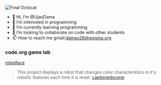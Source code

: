 ![Final Octocat](https://github.com/UjasDama/UjasDama/assets/146843552/78d1f0b6-d6de-4593-81de-3c6e078e5cbc)
- 👋 Hi, I’m @UjasDama
- 👀 I’m interested in programming
- 🌱 I’m currently learning programming
- 💞️ I’m looking to collaborate on code with other students
- 📫 How to reach me gmail:damau26@wpsma.org

<!---
UjasDama/UjasDama is a ✨ special ✨ repository because its `README.md` (this file) appears on your GitHub profile.
You can click the Preview link to take a look at your changes.
--->
### code.org game lab

[robotface](https://ujasdama.github.io/Robot-Face/)
> This project displays a robot that changes color characteristics in it's robotic features each time it is reset.
[captionedscene](https://studio.code.org/projects/gamelab/wvckd2WZf7xYpgwJJz65TVss_xZnyALSeEytVOAF14k)

